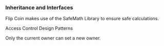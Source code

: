 <h3>Inheritance and Interfaces</h3>
<p>Flip Coin makes use of the SafeMath Library to ensure safe calculations.</p>

<p>Access Control Design Patterns</p>
<p>Only the current owner can set a new owner.</p>
